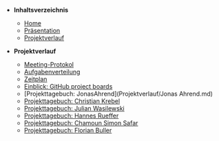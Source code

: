 ﻿* <b> Inhaltsverzeichnis </b>
  * [Home](/)
  * [Präsentation](Präsentation/ ":ignore title")  
  * [Projektverlauf](/Projektverlauf/README.md)
  
* <b> Projektverlauf </b>
  * [Meeting-Protokol](Projektverlauf/Meeting-Protokol.md)
  * [Aufgabenverteilung](Projektverlauf/Aufgabenverteilung.md)
  * [Zeitplan](Projektverlauf/Zeitplan.md)
  * [Einblick: GitHub project boards](Projektverlauf/GithubProjectBoards.md)
  * [Projekttagebuch: JonasAhrend](Projektverlauf/Jonas Ahrend.md)
  * [Projekttagebuch: Christian Krebel](Projektverlauf/ChristianKrebel.md)
  * [Projekttagebuch: Julian Wasilewski](Projektverlauf/JulianWasilewski.md)
  * [Projekttagebuch: Hannes Rueffer](Projektverlauf/HannesRueffer.md)
  * [Projekttagebuch: Chamoun Simon Safar](Projektverlauf/ChamounSimonSafar.md)
  * [Projekttagebuch: Florian Buller](Projektverlauf/FlorianBullerDiary.md)

